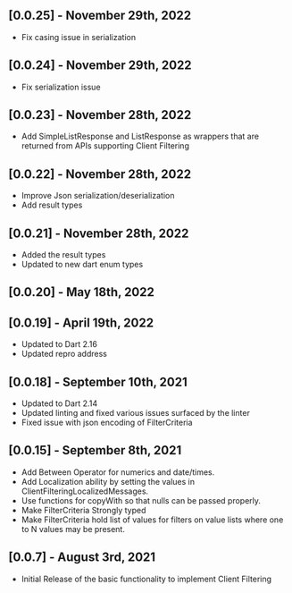 ## [0.0.25] - November 29th, 2022

- Fix casing issue in serialization

## [0.0.24] - November 29th, 2022

- Fix serialization issue

## [0.0.23] - November 28th, 2022

- Add SimpleListResponse and ListResponse as wrappers that are returned from APIs supporting Client Filtering

## [0.0.22] - November 28th, 2022

- Improve Json serialization/deserialization
- Add result types

## [0.0.21] - November 28th, 2022

- Added the result types
- Updated to new dart enum types

## [0.0.20] - May 18th, 2022

## [0.0.19] - April 19th, 2022

- Updated to Dart 2.16
- Updated repro address

## [0.0.18] - September 10th, 2021

- Updated to Dart 2.14
- Updated linting and fixed various issues surfaced by the linter
- Fixed issue with json encoding of FilterCriteria

## [0.0.15] - September 8th, 2021

- Add Between Operator for numerics and date/times.
- Add Localization ability by setting the values in ClientFilteringLocalizedMessages.
- Use functions for copyWith so that nulls can be passed properly.
- Make FilterCriteria Strongly typed
- Make FilterCriteria hold list of values for filters on value lists where one to N values may be present.

## [0.0.7] - August 3rd, 2021

- Initial Release of the basic functionality to implement Client Filtering
